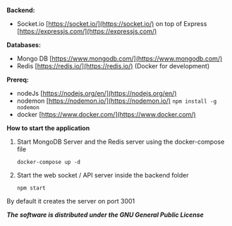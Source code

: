 **Backend:**

- Socket.io [https://socket.io/](https://socket.io/) on top of Express [https://expressjs.com/](https://expressjs.com/)

**Databases:**

  - Mongo DB [https://www.mongodb.com/](https://www.mongodb.com/)
  - Redis [https://redis.io/](https://redis.io/)
  (Docker for development)

**Prereq:**

- nodeJs [https://nodejs.org/en/](https://nodejs.org/en/)
- nodemon [https://nodemon.io/](https://nodemon.io/) `npm install -g nodemon`
- docker [https://www.docker.com/](https://www.docker.com/)

**How to start the application**

1) Start MongoDB Server and the Redis server using the docker-compose file

   `docker-compose up -d`
   
2) Start the web socket / API server inside the backend folder

	`npm start`

By default it creates the server on port 3001 

***The software is distributed under the GNU General Public License***
